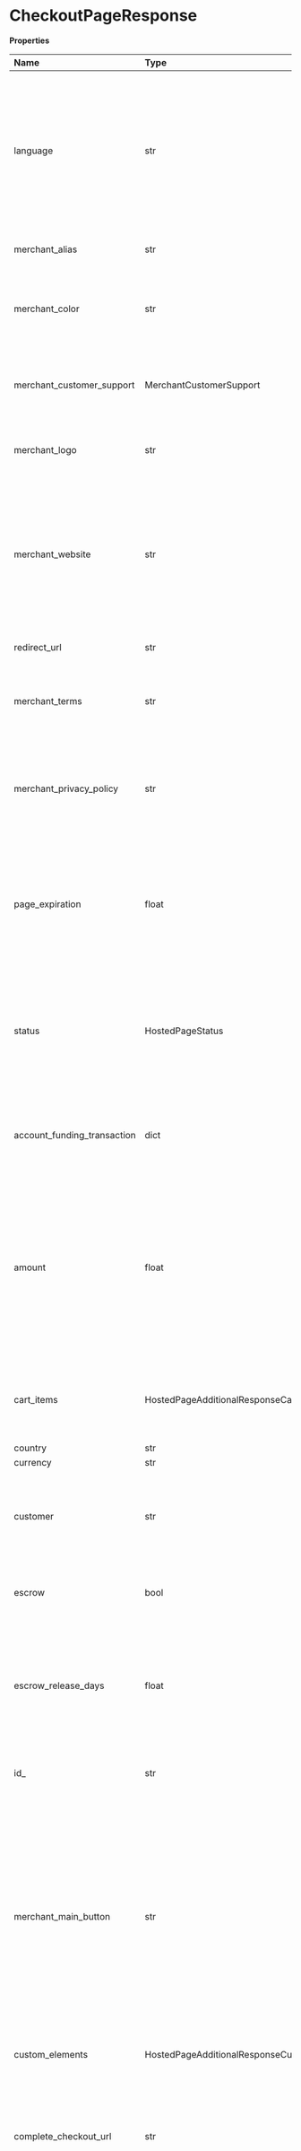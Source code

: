 # CheckoutPageResponse

**Properties**

| Name                        | Type                                       | Required | Description                                                                                                                                                                                                                                                                                                                 |
| :-------------------------- | :----------------------------------------- | :------- | :-------------------------------------------------------------------------------------------------------------------------------------------------------------------------------------------------------------------------------------------------------------------------------------------------------------------------- |
| language                    | str                                        | ❌       | Determines the default language of the hosted page. When this parameter is null, the language of the user's browser is used. If the language of the user's browser cannot be determined, the default language is English                                                                                                    |
| merchant_alias              | str                                        | ❌       | Reserved, the default language is Rapyd                                                                                                                                                                                                                                                                                     |
| merchant_color              | str                                        | ❌       | Color of the call-to-action (CTA) button on the hosted page. To configure this field, use the Client Portal                                                                                                                                                                                                                 |
| merchant_customer_support   | MerchantCustomerSupport                    | ❌       | Contains details of the client’s customer support. To configure these fields, use the Client Portal.                                                                                                                                                                                                                        |
| merchant_logo               | str                                        | ❌       | URL for the image of the client's logo. To configure this field, use the Client Portal                                                                                                                                                                                                                                      |
| merchant_website            | str                                        | ❌       | The URL where the customer is redirected after exiting the hosted page. Relevant when one or both of the following fields is unset: <BR>_ `cancel_url` <BR>_ `complete_url`.<BR> To configure this field, use the Client Portal                                                                                             |
| redirect_url                | str                                        | ❌       | URL of the hosted page that is shown to the customer.                                                                                                                                                                                                                                                                       |
| merchant_terms              | str                                        | ❌       | URL for the client's terms and conditions. To configure this field, use the Client Portal                                                                                                                                                                                                                                   |
| merchant_privacy_policy     | str                                        | ❌       | URL for the terms and conditions of the agreement between the client and the client’s customers. To configure this field, use the Client Portal.                                                                                                                                                                            |
| page_expiration             | float                                      | ❌       | Length of time for the payment to be completed after it is created, measured in seconds. When both expiration and payment_expiration are set, the payment expires at the earlier time.                                                                                                                                      |
| status                      | HostedPageStatus                           | ❌       | Status of the hosted page. One of the following: NEW - The hosted page was created. DON - Done. The card was added to the customer profile. EXP - The hosted page expired.                                                                                                                                                  |
| account_funding_transaction | dict                                       | ❌       | Details of an account funding transaction (AFT), which transfers funds from a card to a cardholder's wallet.                                                                                                                                                                                                                |
| amount                      | float                                      | ❌       | The amount of the payment, in units of the currency defined in currency. Decimal, including the correct number of decimal places for the currency exponent, as defined in ISO 2417:2015. If the amount is a whole number, use an integer and not a decimal.                                                                 |
| cart_items                  | HostedPageAdditionalResponseCartItems      | ❌       | Describes the cart items that the customer is purchasing. These items are displayed at the checkout page.                                                                                                                                                                                                                   |
| country                     | str                                        | ❌       |                                                                                                                                                                                                                                                                                                                             |
| currency                    | str                                        | ❌       |                                                                                                                                                                                                                                                                                                                             |
| customer                    | str                                        | ❌       | Description of the payment transaction. To display the description, set display_description to true in custom_elements.                                                                                                                                                                                                     |
| escrow                      | bool                                       | ❌       | Determines whether the payment is held in escrow for later release.                                                                                                                                                                                                                                                         |
| escrow_release_days         | float                                      | ❌       | Determines the number of days after creation of the payment that funds are released from escrow. Funds are released at 5:00 pm GMT on the day indicated. Integer, range: 1-90.                                                                                                                                              |
| id\_                        | str                                        | ❌       | ID of the Rapyd checkout page. String starting with **checkout\_**.                                                                                                                                                                                                                                                         |
| merchant_main_button        | str                                        | ❌       | A string that represents the text on the main Call to Action (CTA) button. One of the following:_ place_your_order - Place Your Order._ pay - Pay._ pay_now - Pay Now._ make_payment - Make Payment._ purchase - Purchase._ buy - Buy._ donate - Donate._ place_your_order To configure this button, use the Client Portal. |
| custom_elements             | HostedPageAdditionalResponseCustomElements | ❌       | Description of the payment transaction.                                                                                                                                                                                                                                                                                     |
| complete_checkout_url       | str                                        | ❌       | URL where the customer is redirected after pressing Finish to exit the hosted page. This URL overrides the merchant_website URL. Does not support localhost URLs.                                                                                                                                                           |
| cancel_checkout_url         | str                                        | ❌       | URL where the customer is redirected after pressing Back to Website to exit the hosted page. This URL overrides the merchant_website URL. Does not support localhost URLs.                                                                                                                                                  |

